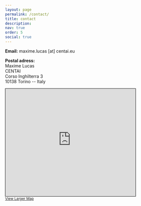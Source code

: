 ```yaml
---
layout: page
permalink: /contact/
title: contact
description: 
nav: true
order: 5
social: true
---
```



**Email:** maxime.lucas [at] centai.eu  

**Postal adress:**  
Maxime Lucas  
CENTAI  
Corso Inghilterra 3  
10138 Torino -- Italy

<iframe width="425" height="350" frameborder="0" scrolling="no" marginheight="0" marginwidth="0" src="https://www.openstreetmap.org/export/embed.html?bbox=7.661531567573548%2C45.068928947061%2C7.663757801055909%2C45.07041029010953&amp;layer=mapnik&amp;marker=45.06966962338433%2C7.662644684314728" style="border: 1px solid black"></iframe><br/><small><a href="https://www.openstreetmap.org/?mlat=45.06967&amp;mlon=7.66264#map=19/45.06967/7.66264">View Larger Map</a></small>

